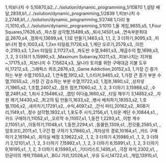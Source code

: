 1,피보나치 수 5,10870,b2,./../solution/dynamic_programming_1/10870
1,설탕 배달,2839,b1,./../solution/dynamic_programming_1/2839
1,피보나치 수 2,2748,b1,./../solution/dynamic_programming_1/2748
1,다리 놓기,1010,s5,./../solution/dynamic_programming_1/1010
1,돌 게임,9655,s5,
1,Four Squares,17626,s5,
,파스칼 삼각형,15489,s5,
,퇴사,14501,s4,
,연속부분최대곱,2670,s4,
,점화식,13699,s4,
1,1로 만들기,1463,s3,
1,1, 2, 3 더하기,9095,s3,
,피보나치 함수,1003,s3,
1,2xn 타일링,11726,s3,
1,계단 오르기,2579,s3,
,이친수,2193,s3,
1,2xn 타일링 2,11727,s3,
,파도반 수열,9461,s3,
,제곱수의 합,1699,s3,
,1, 2, 3 더하기 5,15990,s3,
,Maximum Subarray,10211,s3,
,피보나치는 지겨웡~,17175,s3,
,피보나치 수 7,15624,s3,
,달나라 토끼를 위한 구매대금 지불 도우미,17212,s3,
,그래픽스 퀴즈,2876,s3,
,Game Addiction,20152,s3,
1,가장 긴 증가하는 부분 수열,11053,s2,
1,연속합,1912,s2,
1,스티커,9465,s2,
1,가장 큰 증가 부분 수열,11055,s2,
,가장 긴 감소하는 부분 수열,11722,s2,
1,점프,1890,s2,
,상자넣기,1965,s2,
1,조합,2407,s2,
,점프 점프,11060,s2,
,1, 2, 3 더하기 3,15988,s2,
,수열,2491,s2,
1,퇴사 2,15486,s2,
,캡틴 이다솜,1660,s2,
,타일 채우기 3,14852,s2,
,자원 캐기,14430,s2,
,최고의 팀 만들기,1633,s2,
,병사 배치하기,18353,s2,
1,호텔,1106,s2,
,새끼치기,17291,s2,
,수익,4097,s2,
,간식 파티,20162,s2,
,RGB거리,1149,s1,
,정수 삼각형,1932,s1,
1,포도주 시식,2156,s1,
1,쉬운 계단 수,10844,s1,
,카드 구매하기,11052,s1,
,오르막 수,11057,s1,
1,동전 1,2293,s1,
,이항 계수 2,11051,s1,
,이동하기,11048,s1,
1,동전,2294,s1,
,동물원,1309,s1,
,전깃줄,2565,s1,
,암호코드,2011,s1,
1,구간 합 구하기 5,11660,s1,
,격자상의 경로,10164,s1,
,카드 구매하기 2,16194,s1,
,회의실 배정 3,19622,s2,
,1, 2, 3 더하기 4,15989,s1,
,1, 2, 3 더하기 2,12101,s1,
,1, 2, 3 더하기 7,15992,s1,
,1, 2, 3 더하기 6,15991,s1,
,1, 2, 3 더하기 9,16195,s1,
,1, 2, 3 더하기 8,15993,s1,
,기타리스트,1495,s1,
,극장 좌석,2302,s1,
,민균이의 계략,11568,s1,
,BOJ 거리,12026,s1,
,우유 도시,14722,s1,
,개업,13910,s1,
